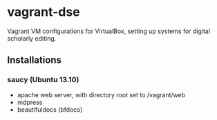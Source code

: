 # vagrant-dse


Vagrant VM configurations for VirtualBox, setting up systems for digital scholarly editing.


## Installations ##

### saucy (Ubuntu 13.10) ###

- apache web server, with directory root set to /vagrant/web
- mdpress
- beautifuldocs (bfdocs)

 
